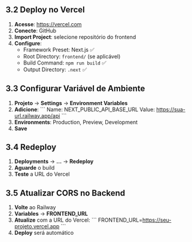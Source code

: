 ## 3.2 Deploy no Vercel

1. **Acesse**: https://vercel.com
2. **Conecte**: GitHub
3. **Import Project**: selecione repositório do frontend
4. **Configure**:
   - Framework Preset: Next.js ✅
   - Root Directory: `frontend/` (se aplicável)
   - Build Command: `npm run build` ✅
   - Output Directory: `.next` ✅

## 3.3 Configurar Variável de Ambiente

1. **Projeto** → **Settings** → **Environment Variables**
2. **Adicione**:
   \`\`\`
   Name: NEXT_PUBLIC_API_BASE_URL
   Value: https://sua-url.railway.app/api
   \`\`\`
3. **Environments**: Production, Preview, Development
4. **Save**

## 3.4 Redeploy

1. **Deployments** → **...** → **Redeploy**
2. **Aguarde** o build
3. **Teste** a URL do Vercel

## 3.5 Atualizar CORS no Backend

1. **Volte** ao Railway
2. **Variables** → **FRONTEND_URL**
3. **Atualize** com a URL do Vercel:
   \`\`\`
   FRONTEND_URL=https://seu-projeto.vercel.app
   \`\`\`
4. **Deploy** será automático
